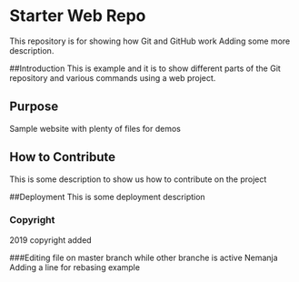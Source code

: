 # Starter Web Repo

This repository is for showing how Git and GitHub work
Adding some more description.

##Introduction
This is example and it is to show different parts of the Git repository and various commands using a web project.

## Purpose

Sample website with plenty of files for demos

## How to Contribute
This is some description to show us how to contribute on the project

##Deployment
This is some deployment description

### Copyright

2019 copyright added


###Editing file on master branch while other branche is active
Nemanja
Adding a line for rebasing example


